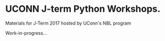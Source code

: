 # UCONN J-term Python Workshops.

Materials for J-Term 2017 hosted by UConn's NBL program

Work-in-progress...
